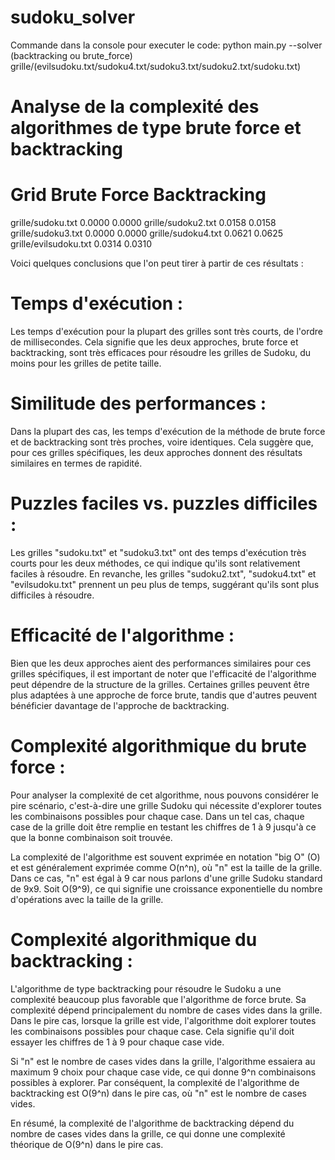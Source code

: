 # sudoku_solver

Commande dans la console pour executer le code: python main.py --solver (backtracking ou brute_force) grille/(evilsudoku.txt/sudoku4.txt/sudoku3.txt/sudoku2.txt/sudoku.txt)

# Analyse de la complexité des algorithmes de type brute force et backtracking

# Grid                    Brute Force     Backtracking
  grille/sudoku.txt       0.0000          0.0000
  grille/sudoku2.txt      0.0158          0.0158
  grille/sudoku3.txt      0.0000          0.0000
  grille/sudoku4.txt      0.0621          0.0625
  grille/evilsudoku.txt   0.0314          0.0310

Voici quelques conclusions que l'on peut tirer à partir de ces résultats :

# Temps d'exécution : 
Les temps d'exécution pour la plupart des grilles sont très courts, de l'ordre de millisecondes. Cela signifie que les deux approches, brute force et backtracking, sont très efficaces pour résoudre les grilles de Sudoku, du moins pour les grilles de petite taille.

# Similitude des performances :
Dans la plupart des cas, les temps d'exécution de la méthode de brute force et de backtracking sont très proches, voire identiques. Cela suggère que, pour ces grilles spécifiques, les deux approches donnent des résultats similaires en termes de rapidité.

# Puzzles faciles vs. puzzles difficiles : 
Les grilles "sudoku.txt" et "sudoku3.txt" ont des temps d'exécution très courts pour les deux méthodes, ce qui indique qu'ils sont relativement faciles à résoudre. En revanche, les grilles "sudoku2.txt", "sudoku4.txt" et "evilsudoku.txt" prennent un peu plus de temps, suggérant qu'ils sont plus difficiles à résoudre.

# Efficacité de l'algorithme : 
Bien que les deux approches aient des performances similaires pour ces grilles spécifiques, il est important de noter que l'efficacité de l'algorithme peut dépendre de la structure de la grilles. Certaines grilles peuvent être plus adaptées à une approche de force brute, tandis que d'autres peuvent bénéficier davantage de l'approche de backtracking.

# Complexité algorithmique du brute force :
Pour analyser la complexité de cet algorithme, nous pouvons considérer le pire scénario, c'est-à-dire une grille Sudoku qui nécessite d'explorer toutes les combinaisons possibles pour chaque case. Dans un tel cas, chaque case de la grille doit être remplie en testant les chiffres de 1 à 9 jusqu'à ce que la bonne combinaison soit trouvée.

La complexité de l'algorithme est souvent exprimée en notation "big O" (O) et est généralement exprimée comme O(n^n), où "n" est la taille de la grille. 
Dans ce cas, "n" est égal à 9 car nous parlons d'une grille Sudoku standard de 9x9.
Soit O(9^9), ce qui signifie une croissance exponentielle du nombre d'opérations avec la taille de la grille.

# Complexité algorithmique du backtracking :
L'algorithme de type backtracking pour résoudre le Sudoku a une complexité beaucoup plus favorable que l'algorithme de force brute. Sa complexité dépend principalement du nombre de cases vides dans la grille.
Dans le pire cas, lorsque la grille est vide, l'algorithme doit explorer toutes les combinaisons possibles pour chaque case. Cela signifie qu'il doit essayer les chiffres de 1 à 9 pour chaque case vide.

Si "n" est le nombre de cases vides dans la grille, l'algorithme essaiera au maximum 9 choix pour chaque case vide, ce qui donne 9^n combinaisons possibles à explorer.
Par conséquent, la complexité de l'algorithme de backtracking est O(9^n) dans le pire cas, où "n" est le nombre de cases vides.

En résumé, la complexité de l'algorithme de backtracking dépend du nombre de cases vides dans la grille, ce qui donne une complexité théorique de O(9^n) dans le pire cas. 
